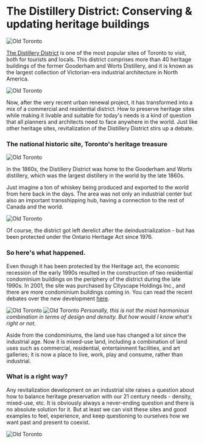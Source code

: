
# The Distillery District: Conserving & updating heritage buildings  

![Old Toronto](oldtoronto0.jpg)

[The Distillery District](http://www.thedistillerydistrict.com/) is one of the most popular sites of Toronto to visit, both for tourists and locals. This district comprises more than 40 heritage buildings of the former Gooderham and Worts Distillery, and it is known as the largest collection of Victorian-era industrial architecture in North America.

![Old Toronto](oldtoronto2.jpg)

Now, after the very recent urban renewal project, it has transformed into a mix of a commercial and residential district. How to preserve heritage sites while making it livable and suitable for today's needs is a kind of question that all planners and architects need to face anywhere in the world. Just like other heritage sites, revitalization of the Distillery District stirs up a debate. 

### The national historic site, Toronto's heritage treasure 

![Old Toronto](oldtoronto4.jpg)

In the 1860s, the Distillery District was home to the Gooderham and Worts distillery, which was the largest distillery in the world by the late 1860s. 

Just imagine a ton of whiskey being produced and exported to the world from here back in the days. The area was not only an industrial center but also an important transshipping hub, having a connection to the rest of Canada and the world. 

![Old Toronto](oldtoronto7.jpg)

Of course, the district got left derelict after the deindustrialization - but has been protected under the Ontario Heritage Act since 1976. 

### So here's what happened.  

Even though it has been protected by the Heritage act, the economic recession of the early 1990s resulted in the construction of two residential condominium buildings on the periphery of the district during the late 1990s. In 2001, the site was purchased by Cityscape Holdings Inc., and there are more condominium buildings coming in. You can read the recent debates over the new development [here](https://www.thestar.com/news/gta/2017/05/22/how-do-we-preserve-the-distillery-district-but-still-make-it-liveable.html). 

![Old Toronto](oldtoronto1.jpg)
![Old Toronto](oldtoronto5.jpg)
*Personally, this is not the most harmonious combination in terms of design and density. But how would I know what's right or not.*

Aside from the condominiums, the land use has changed a lot since the industrial age. Now it is mixed-use land, including a combination of land uses such as commercial, residential, entertainment facilities, and art galleries; it is now a place to live, work, play and consume, rather than industrial.

### What is a right way? 

Any revitalization development on an industrial site raises a question about how to balance heritage preservation with our 21 century needs - density, mixed-use, etc. It is obviously always a never-ending question and there is no absolute solution for it. But at least we can visit these sites and good examples to feel, experience, and keep questioning to ourselves how we want past and present to coexist. 

![Old Toronto](oldtoronto9.jpg)